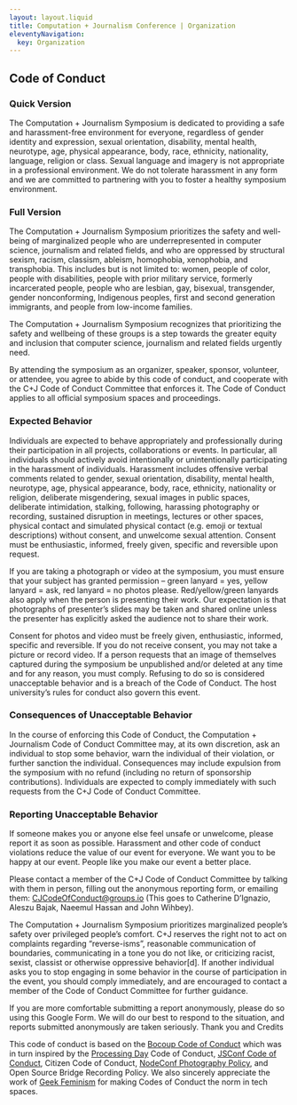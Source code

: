 ```yaml
---
layout: layout.liquid
title: Computation + Journalism Conference | Organization
eleventyNavigation:
  key: Organization
---
```

## Code of Conduct

### Quick Version

The Computation + Journalism Symposium is dedicated to providing a safe and harassment-free environment for everyone, regardless of gender identity and expression, sexual orientation, disability, mental health, neurotype, age, physical appearance, body, race, ethnicity, nationality, language, religion or class. Sexual language and imagery is not appropriate in a professional environment. We do not tolerate harassment in any form and we are committed to partnering with you to foster a healthy symposium environment.

### Full Version

The Computation + Journalism Symposium prioritizes the safety and well-being of marginalized people who are underrepresented in computer science, journalism and related fields, and who are oppressed by structural sexism, racism, classism, ableism, homophobia, xenophobia, and transphobia. This includes but is not limited to: women, people of color, people with disabilities, people with prior military service, formerly incarcerated people, people who are lesbian, gay, bisexual, transgender, gender nonconforming, Indigenous peoples, first and second generation immigrants, and people from low-income families.

The Computation + Journalism Symposium recognizes that prioritizing the safety and wellbeing of these groups is a step towards the greater equity and inclusion that computer science, journalism and related fields urgently need.

By attending the symposium as an organizer, speaker, sponsor, volunteer, or attendee, you agree to abide by this code of conduct, and cooperate with the C+J Code of Conduct Committee that enforces it. The Code of Conduct applies to all official symposium spaces and proceedings.

### Expected Behavior

Individuals are expected to behave appropriately and professionally during their participation in all projects, collaborations or events. In particular, all individuals should actively avoid intentionally or unintentionally participating in the harassment of individuals. Harassment includes offensive verbal comments related to gender, sexual orientation, disability, mental health, neurotype, age, physical appearance, body, race, ethnicity, nationality or religion, deliberate misgendering, sexual images in public spaces, deliberate intimidation, stalking, following, harassing photography or recording, sustained disruption in meetings, lectures or other spaces, physical contact and simulated physical contact (e.g. emoji or textual descriptions) without consent, and unwelcome sexual attention. Consent must be enthusiastic, informed, freely given, specific and reversible upon request.

If you are taking a photograph or video at the symposium, you must ensure that your subject has granted permission – green lanyard = yes, yellow lanyard = ask, red lanyard = no photos please. Red/yellow/green lanyards also apply when the person is presenting their work. Our expectation is that photographs of presenter’s slides may be taken and shared online unless the presenter has explicitly asked the audience not to share their work.

Consent for photos and video must be freely given, enthusiastic, informed, specific and reversible. If you do not receive consent, you may not take a picture or record video. If a person requests that an image of themselves captured during the symposium be unpublished and/or deleted at any time and for any reason, you must comply. Refusing to do so is considered unacceptable behavior and is a breach of the Code of Conduct. The host university’s rules for conduct also govern this event.

### Consequences of Unacceptable Behavior

In the course of enforcing this Code of Conduct, the Computation + Journalism Code of Conduct Committee may, at its own discretion, ask an individual to stop some behavior, warn the individual of their violation, or further sanction the individual. Consequences may include expulsion from the symposium with no refund (including no return of sponsorship contributions). Individuals are expected to comply immediately with such requests from the C+J Code of Conduct Committee.

### Reporting Unacceptable Behavior

If someone makes you or anyone else feel unsafe or unwelcome, please report it as soon as possible. Harassment and other code of conduct violations reduce the value of our event for everyone. We want you to be happy at our event. People like you make our event a better place.

Please contact a member of the C+J Code of Conduct Committee by talking with them in person, filling out the anonymous reporting form, or emailing them: [CJCodeOfConduct@groups.io](CJCodeOfConduct@groups.io) (This goes to Catherine D’Ignazio, Aleszu Bajak, Naeemul Hassan and John Wihbey).

The Computation + Journalism Symposium prioritizes marginalized people’s safety over privileged people’s comfort. C+J reserves the right not to act on complaints regarding “reverse-isms”, reasonable communication of boundaries, communicating in a tone you do not like, or criticizing racist, sexist, classist or otherwise oppressive behavior[d]. If another individual asks you to stop engaging in some behavior in the course of participation in the event, you should comply immediately, and are encouraged to contact a member of the Code of Conduct Committee for further guidance.

If you are more comfortable submitting a report anonymously, please do so using this Google Form. We will do our best to respond to the situation, and reports submitted anonymously are taken seriously.
Thank you and Credits

This code of conduct is based on the [Bocoup Code of Conduct](https://bocoup.com/code-of-conduct) which was in turn inspired by the [Processing Day](https://day.processing.org/) Code of Conduct, [JSConf Code of Conduct](https://jsconf.com/codeofconduct.html), Citizen Code of Conduct, [NodeConf Photography Policy](https://github.com/nodeconf/website/issues/7), and Open Source Bridge Recording Policy. We also sincerely appreciate the work of [Geek Feminism](https://geekfeminism.fandom.com/wiki/Conference_anti-harassment/Policy) for making Codes of Conduct the norm in tech spaces.
